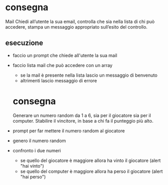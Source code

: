 # consegna

Mail
Chiedi all’utente la sua email,
controlla che sia nella lista di chi può accedere,
stampa un messaggio appropriato sull’esito del controllo.

## esecuzione

- faccio un prompt che chiede all'utente la sua mail
- faccio lista mail che può accedere con un array

  - se la mail è presente nella lista lascio un messaggio di benvenuto
  - altrimenti lascio messaggio di errore

  # consegna

  Generare un numero random da 1 a 6, sia per il giocatore sia per il computer.
  Stabilire il vincitore, in base a chi fa il punteggio più alto.

- prompt per far mettere il numero random al giocatore

- genero il numero random

- confronto i due numeri
  - se quello del giocatore è maggiore allora ha vinto il giocatore (alert "hai vinto")
  - se quello del computer è maggiore allora ha perso il giocatore (alert "hai perso")

